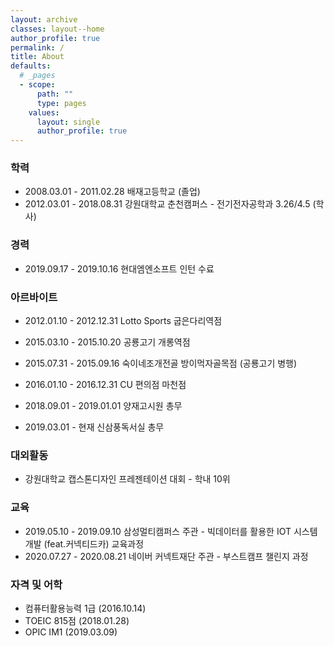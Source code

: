 ```yaml
---
layout: archive
classes: layout--home
author_profile: true
permalink: /
title: About
defaults:
  # _pages
  - scope:
      path: ""
      type: pages
    values:
      layout: single
      author_profile: true
---
```




### 학력

- 2008.03.01 - 2011.02.28  배재고등학교 (졸업)
- 2012.03.01 - 2018.08.31  강원대학교 춘천캠퍼스 - 전기전자공학과 3.26/4.5 (학사)



### 경력

- 2019.09.17 - 2019.10.16  현대엠엔소프트 인턴 수료



### 아르바이트

- 2012.01.10 - 2012.12.31  Lotto Sports 굽은다리역점

- 2015.03.10 - 2015.10.20  공룡고기 개롱역점
- 2015.07.31 - 2015.09.16  숙이네조개전골 방이먹자골목점 (공룡고기 병행)
- 2016.01.10 - 2016.12.31  CU 편의점 마천점

- 2018.09.01 - 2019.01.01  양재고시원 총무

- 2019.03.01 - 현재  신삼풍독서실 총무



### 대외활동

- 강원대학교 캡스톤디자인 프레젠테이션 대회 - 학내 10위



### 교육

- 2019.05.10 - 2019.09.10  삼성멀티캠퍼스 주관 - 빅데이터를 활용한 IOT 시스템 개발 (feat.커넥티드카) 교육과정
- 2020.07.27 - 2020.08.21  네이버 커넥트재단 주관 - 부스트캠프 챌린지 과정



### 자격 및 어학

- 컴퓨터활용능력 1급 (2016.10.14)
- TOEIC 815점 (2018.01.28)
- OPIC IM1 (2019.03.09)

